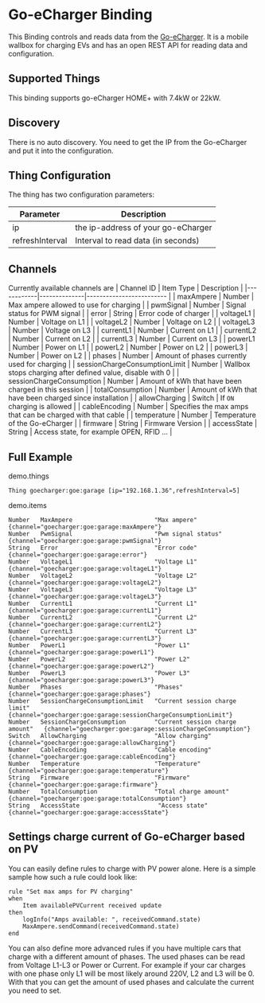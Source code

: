 # Go-eCharger Binding

This Binding controls and reads data from the [Go-eCharger](https://go-e.co/). It is a mobile wallbox for charging EVs and has an open REST API for reading data and configuration.

## Supported Things

This binding supports go-eCharger HOME+ with 7.4kW or 22kW.

## Discovery

There is no auto discovery. You need to get the IP from the Go-eCharger and put it into the configuration.

## Thing Configuration

The thing has two configuration parameters:

| Parameter | Description                                                              |
|-----------|------------------------------------------------------------------------- |
| ip        | the ip-address of your go-eCharger |
| refreshInterval  | Interval to read data (in seconds) |

## Channels

Currently available channels are 
| Channel ID | Item Type    | Description              |
|------------|--------------|------------------------- |
| maxAmpere | Number | Max ampere allowed to use for charging |
| pwmSignal | Number | Signal status for PWM signal |
| error | String | Error code of charger |
| voltageL1 | Number | Voltage on L1 |
| voltageL2 | Number | Voltage on L2 |
| voltageL3 | Number | Voltage on L3 |
| currentL1 | Number | Current on L1 |
| currentL2 | Number | Current on L2 |
| currentL3 | Number | Current on L3 |
| powerL1 | Number | Power on L1 |
| powerL2 | Number | Power on L2 |
| powerL3 | Number | Power on L2 |
| phases | Number | Amount of phases currently used for charging |
| sessionChargeConsumptionLimit | Number | Wallbox stops charging after defined value, disable with 0 |
| sessionChargeConsumption | Number | Amount of kWh that have been charged in this session |
| totalConsumption | Number | Amount of kWh that have been charged since installation |
| allowCharging | Switch | If `ON` charging is allowed |
| cableEncoding | Number | Specifies the max amps that can be charged with that cable |
| temperature | Number | Temperature of the Go-eCharger |
| firmware | String | Firmware Version |
| accessState | String | Access state, for example OPEN, RFID ... |

## Full Example

demo.things

```
Thing goecharger:goe:garage [ip="192.168.1.36",refreshInterval=5]
```

demo.items

```
Number   MaxAmpere                       "Max ampere"                      {channel="goecharger:goe:garage:maxAmpere"}
Number   PwmSignal                       "Pwm signal status"               {channel="goecharger:goe:garage:pwmSignal"}
String   Error                           "Error code"                      {channel="goecharger:goe:garage:error"}
Number   VoltageL1                       "Voltage L1"                      {channel="goecharger:goe:garage:voltageL1"}
Number   VoltageL2                       "Voltage L2"                      {channel="goecharger:goe:garage:voltageL2"}
Number   VoltageL3                       "Voltage L3"                      {channel="goecharger:goe:garage:voltageL3"}
Number   CurrentL1                       "Current L1"                      {channel="goecharger:goe:garage:currentL1"}
Number   CurrentL2                       "Current L2"                      {channel="goecharger:goe:garage:currentL2"}
Number   CurrentL3                       "Current L3"                      {channel="goecharger:goe:garage:currentL3"}
Number   PowerL1                         "Power L1"                        {channel="goecharger:goe:garage:powerL1"}
Number   PowerL2                         "Power L2"                        {channel="goecharger:goe:garage:powerL2"}
Number   PowerL3                         "Power L3"                        {channel="goecharger:goe:garage:powerL3"}
Number   Phases                          "Phases"                          {channel="goecharger:goe:garage:phases"}
Number   SessionChargeConsumptionLimit   "Current session charge limit"    {channel="goecharger:goe:garage:sessionChargeConsumptionLimit"}
Number   SessionChargeConsumption        "Current session charge amount"   {channel="goecharger:goe:garage:sessionChargeConsumption"}
Switch   AllowCharging                   "Allow charging"                  {channel="goecharger:goe:garage:allowCharging"}
Number   CableEncoding                   "Cable encoding"                  {channel="goecharger:goe:garage:cableEncoding"}
Number   Temperature                     "Temperature"                     {channel="goecharger:goe:garage:temperature"}
String   Firmware                        "Firmware"                        {channel="goecharger:goe:garage:firmware"}
Number   TotalConsumption                "Total charge amount"             {channel="goecharger:goe:garage:totalConsumption"}
String   AccessState                      "Access state"                   {channel="goecharger:goe:garage:accessState"}
```

## Settings charge current of Go-eCharger based on PV

You can easily define rules to charge with PV power alone. Here is a simple sample how such a rule could look like:

```
rule "Set max amps for PV charging"
when
    Item availablePVCurrent received update
then
    logInfo("Amps available: ", receivedCommand.state)
    MaxAmpere.sendCommand(receivedCommand.state)
end
```
You can also define more advanced rules if you have multiple cars that charge with a different amount of phases. The used phases can be read from Voltage L1-L3 or Power or Current. For example if your car charges with one phase only L1 will be most likely around 220V, L2 and L3 will be 0. With that you can get the amount of used phases and calculate the current you need to set.